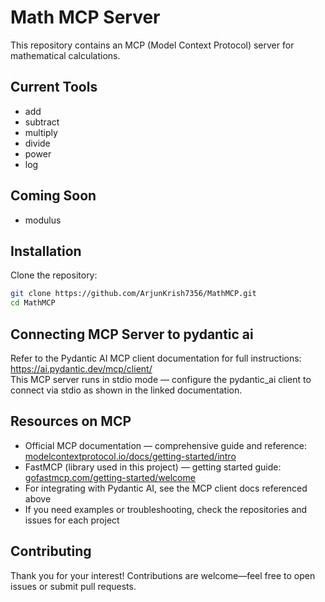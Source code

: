 # Math MCP Server

This repository contains an MCP (Model Context Protocol) server for mathematical calculations.

## Current Tools
- add
- subtract
- multiply
- divide
- power
- log

## Coming Soon
- modulus

## Installation

Clone the repository:
```bash
git clone https://github.com/ArjunKrish7356/MathMCP.git
cd MathMCP
```

## Connecting MCP Server to pydantic ai

Refer to the Pydantic AI MCP client documentation for full instructions: https://ai.pydantic.dev/mcp/client/  
This MCP server runs in stdio mode — configure the pydantic_ai client to connect via stdio as shown in the linked documentation.

## Resources on MCP

- Official MCP documentation — comprehensive guide and reference: [modelcontextprotocol.io/docs/getting-started/intro](https://modelcontextprotocol.io/docs/getting-started/intro)
- FastMCP (library used in this project) — getting started guide: [gofastmcp.com/getting-started/welcome](https://gofastmcp.com/getting-started/welcome)
- For integrating with Pydantic AI, see the MCP client docs referenced above
- If you need examples or troubleshooting, check the repositories and issues for each project


## Contributing

Thank you for your interest! Contributions are welcome—feel free to open issues or submit pull requests.



